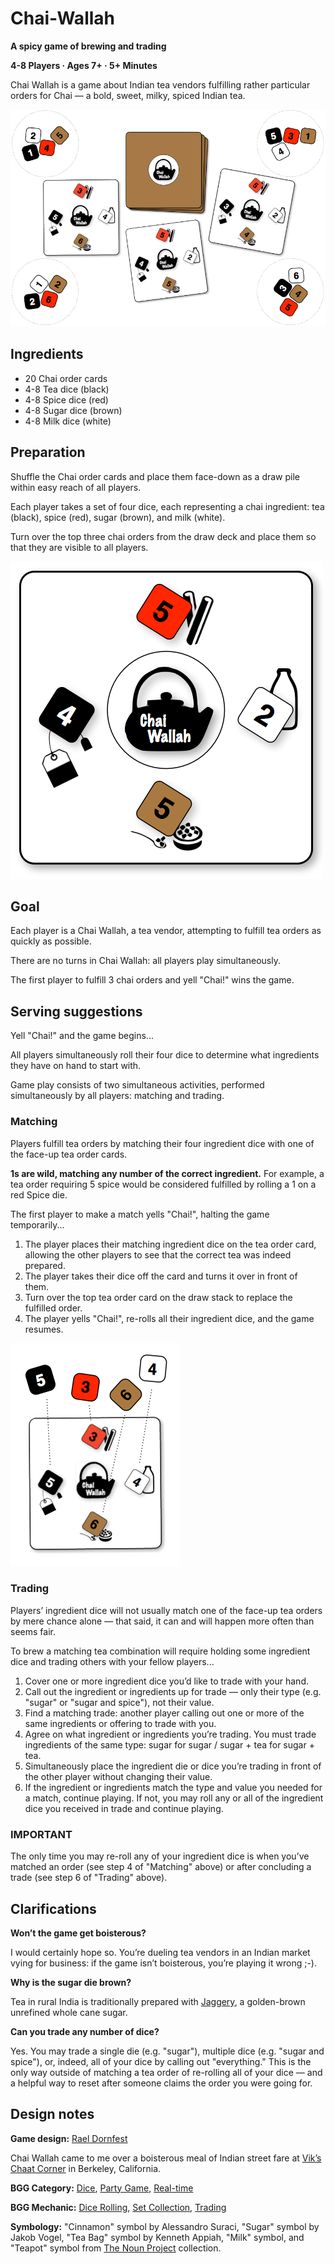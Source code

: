 # Chai-Wallah #

**A spicy game of brewing and trading**

**4-8 Players · Ages 7+ · 5+ Minutes**

Chai Wallah is a game about Indian tea vendors fulfilling rather particular orders for Chai — a bold, sweet, milky, spiced Indian tea.

![](https://github.com/raelity/Chai-Wallah/raw/master/setup.png)

## Ingredients ##

* 20 Chai order cards
* 4-8 Tea dice (black)
* 4-8 Spice dice (red)
* 4-8 Sugar dice (brown)
* 4-8 Milk dice (white)

## Preparation ##

Shuffle the Chai order cards and place them face-down as a draw pile within easy reach of all players.

Each player takes a set of four dice, each representing a chai ingredient: tea (black), spice (red), sugar (brown), and milk (white).

Turn over the top three chai orders from the draw deck and place them so that they are visible to all players.

![](https://github.com/raelity/Chai-Wallah/raw/master/card.png)

## Goal ##

Each player is a Chai Wallah, a tea vendor, attempting to fulfill tea orders as quickly as possible.

There are no turns in Chai Wallah: all players play simultaneously.

The first player to fulfill 3 chai orders and yell "Chai!" wins the game.

## Serving suggestions ##

Yell "Chai!" and the game begins...

All players simultaneously roll their four dice to determine what ingredients they have on hand to start with.

Game play consists of two simultaneous activities, performed simultaneously by all players: matching and trading.

### Matching ###

Players fulfill tea orders by matching their four ingredient dice with one of the face-up tea order cards.

**1s are wild, matching any number of the correct ingredient.** For example, a tea order requiring 5 spice would be considered fulfilled by rolling a 1 on a red Spice die.

The first player to make a match yells "Chai!", halting the game temporarily...

1. The player places their matching ingredient dice on the tea order card, allowing the other players to see that the correct tea was indeed prepared.
1. The player takes their dice off the card and turns it over in front of them. 
1. Turn over the top tea order card on the draw stack to replace the fulfilled order. 
1. The player yells "Chai!", re-rolls all their ingredient dice, and the game resumes.

![](https://github.com/raelity/Chai-Wallah/raw/master/matching.png)

### Trading ###

Players’ ingredient dice will not usually match one of the face-up tea orders by mere chance alone — that said, it can and will happen more often than seems fair.

To brew a matching tea combination will require holding some ingredient dice and trading others with your fellow players...

1. Cover one or more ingredient dice you’d like to trade with your hand. 
1. Call out the ingredient or ingredients up for trade — only their type (e.g. "sugar" or "sugar and spice"), not their value.
1. Find a matching trade: another player calling out one or more of the same ingredients or offering to trade with you. 
1. Agree on what ingredient or ingredients you’re trading. You must trade ingredients of the same type: sugar for sugar / sugar + tea for sugar + tea. 
1. Simultaneously place the ingredient die or dice you’re trading in front of the other player without changing their value. 
1. If the ingredient or ingredients match the type and value you needed for a match, continue playing. If not, you may roll any or all of the ingredient dice you received in trade and continue playing.

### IMPORTANT ###

The only time you may re-roll any of your ingredient dice is when you’ve matched an order (see step 4 of "Matching" above) or after concluding a trade (see step 6 of "Trading" above).

## Clarifications ##

**Won’t the game get boisterous?**

I would certainly hope so. You’re dueling tea vendors in an Indian market vying for business: if the game isn’t boisterous, you’re playing it wrong ;-).

**Why is the sugar die brown?**

Tea in rural India is traditionally prepared with [Jaggery](http://en.wikipedia.org/wiki/Jaggery), a golden-brown unrefined whole cane sugar.

**Can you trade any number of dice?**

Yes. You may trade a single die (e.g. "sugar"), multiple dice (e.g. "sugar and spice"), or, indeed, all of your dice by calling out "everything." This is the only way outside of matching a tea order of re-rolling all of your dice — and a helpful way to reset after someone claims the order you were going for.

## Design notes ##

**Game design:** [Rael Dornfest](http://twitter.com/rael)

Chai Wallah came to me over a boisterous meal of Indian street fare at [Vik’s Chaat Corner](http://www.vikschaatcorner.com/) in Berkeley, California.

**BGG Category:**
[Dice](http://boardgamegeek.com/boardgamecategory/1017/dice),
[Party Game](http://boardgamegeek.com/boardgamecategory/1030/party-game),
[Real-time](http://boardgamegeek.com/boardgamecategory/1037/real-time)

**BGG Mechanic:**
[Dice Rolling](http://boardgamegeek.com/boardgamemechanic/2072/dice-rolling),
[Set Collection](http://boardgamegeek.com/boardgamemechanic/2004/set-collection),
[Trading](http://boardgamegeek.com/boardgamemechanic/2008/trading)

**Symbology:** "Cinnamon" symbol by Alessandro Suraci, "Sugar" symbol by Jakob Vogel, "Tea Bag" symbol by Kenneth Appiah, "Milk" symbol, and "Teapot" symbol from [The Noun Project](http://thenounproject.com/) collection.

